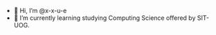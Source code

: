 - 👋 Hi, I’m @x-x-u-e
- 🌱 I’m currently learning studying Computing Science offered by SIT-UOG.


<!---
x-x-u-e/x-x-u-e is a ✨ special ✨ repository because its `README.md` (this file) appears on your GitHub profile.
You can click the Preview link to take a look at your changes.
- 💞️ I’m looking to collaborate on -...
- 📫 How to reach me -...
--->
